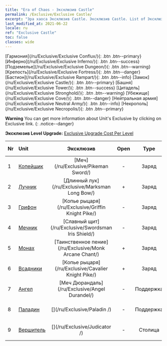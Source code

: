 ```yaml
---
title: "Era of Chaos - Эксклюзив Castle"
permalink: /Exclusive/Exclusive Castle/
excerpt: "Эра хаоса Эксклюзив Castle. Эксклюзив Castle. List of Эксклюзив Castle in Era of Chaos"
last_modified_at: 2021-06-22
locale: ru
ref: "Exclusive Castle"
toc: false
classes: wide
---
```

 [Гармония](/ru/Exclusive/Exclusive Conflux/){: .btn .btn--primary} [Инферно](/ru/Exclusive/Exclusive Inferno/){: .btn .btn--success} [Подземелье](/ru/Exclusive/Exclusive Dungeon/){: .btn .btn--warning} [Крепость](/ru/Exclusive/Exclusive Fortress/){: .btn .btn--danger} [Бастион](/ru/Exclusive/Exclusive Rampart/){: .btn .btn--info} [Замок](/ru/Exclusive/Exclusive Castle/){: .btn .btn--primary} [Башня](/ru/Exclusive/Exclusive Tower/){: .btn .btn--success} [Цитадель](/ru/Exclusive/Exclusive Stronghold/){: .btn .btn--warning} [Убежище](/ru/Exclusive/Exclusive Cove/){: .btn .btn--danger} [Нейтральная армия](/ru/Exclusive/Exclusive Neutral Army/){: .btn .btn--info} [Некрополь](/ru/Exclusive/Exclusive Necropolis/){: .btn .btn--primary} 

**Warning** You can get more information about Unit's Exclusive by clicking on Exclusive link. 
{: .notice--danger}

 **Эксклюзив Level Upgrade:** [Exclusive Upgrade Cost Per Level](/Exclusive/ExclusiveUpgradeCostPerLevel/)

  | Nr |         Unit        | Эксклюзив | Open  |    Type   |  Item to Rank UP      |  Облик   |
  |:---|:--------------------|:-------------:|:-----:|:---------:|:---------------------:|:-------:|
  | 1  | [Копейщик](/ru/units/Pikeman/) | [Меч](/ru/Exclusive/Pikeman Sword/) | - | Заряд | [Жетон меча](/ItemsRU/con_912/) | - |
  | 2  | [Лучник](/ru/units/Marksman/) | [Длинный лук](/ru/Exclusive/Marksman Long Bow/) | + | Заряд | [Жетон длинного лука](/ItemsRU/con_914/) | - |
  | 3  | [Грифон](/ru/units/Griffin/) | [Копье рыцаря](/ru/Exclusive/Griffin Knight Pike/) | - | Заряд | [Жетон Копья рыцаря](/ItemsRU/con_916/) | - |
  | 4  | [Мечник](/ru/units/Swordsman/) | [Славный щит](/ru/Exclusive/Swordsman Iris Shield/) | - | Заряд | [Жетон славного щита](/ItemsRU/con_913/) | - |
  | 5  | [Монах](/ru/units/Monk/) | [Таинственное пение](/ru/Exclusive/Monk Arcane Chant/) | + | Заряд | [Жетон таинственного пения](/ItemsRU/con_915/) | - |
  | 6  | [Всадники](/ru/units/Cavalier/) | [Копье рыцаря](/ru/Exclusive/Cavalier Knight Pike/) | + | Заряд | [Жетон Копья рыцаря](/ItemsRU/con_916/) | - |
  | 7  | [Ангел](/ru/units/Angel/) | [Меч Дюрандаль](/ru/Exclusive/Angel Durandel/) | - | Поддержка | [Жетон Меча Дюрандаль](/ItemsRU/con_973/) | [Особый облик: меч Дюрандаль](/ItemsRU/con_641/) |
  | 8  | [Паладин](/ru/units/Paladin/) | [](/ru/Exclusive/Paladin /) | - | Поддержка | [Жетон Бесстрашия](/ItemsRU/con_974/) | [Особый облик: Бесстрашие](/ItemsRU/con_642/) |
  | 9  | [Вершитель](/ru/units/Judicator/) | [](/ru/Exclusive/Judicator /) | - | Столица | [Знамя Священного света](/ItemsRU/con_975/) | [Tool_210909](/ItemsRU/con_643/) |
